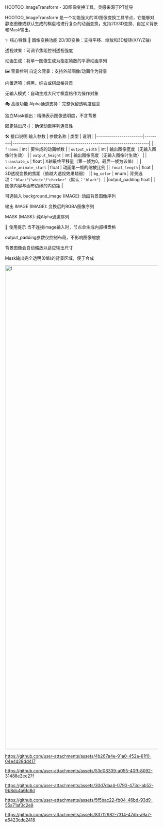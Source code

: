 HOOTOO_ImageTransform - 3D图像变换工具，灵感来源于PT娃导

HOOTOO_ImageTransform 是一个功能强大的3D图像变换工具节点，它能够对静态图像或默认生成的棋盘格进行复杂的动画变换，支持2D/3D变换、自定义背景和Mask输出。

✨ 核心特性
🎨 图像变换功能
2D/3D变换：支持平移、缩放和3D旋转(X/Y/Z轴)

透视效果：可调节焦距控制透视强度

动画生成：将单一图像生成为指定帧数的平滑动画序列

🖼️ 背景控制
自定义背景：支持外部图像/动画作为背景

内置选项：纯黑、纯白或棋盘格背景

无输入模式：自动生成大尺寸棋盘格作为操作对象

🎭 高级功能
Alpha通道支持：完整保留透明度信息

独立Mask输出：精确表示图像透明度，不含背景

固定输出尺寸：确保动画序列连贯性

🛠️ 接口说明
输入参数
| 参数名称               | 类型    | 说明                                                                 |
|------------------------|---------|----------------------------------------------------------------------|
| `frames`               | int     | 要生成的动画帧数                                                    |
| `output_width`         | int     | 输出图像宽度（无输入图像时生效）                                    |
| `output_height`        | int     | 输出图像高度（无输入图像时生效）                                    |
| `translate_x`          | float   | X轴最终平移量（第一帧为0，最后一帧为该值）                          |
| `scale_animate_start`  | float   | 动画第一帧的缩放比例                                                |
| `focal_length`         | float   | 3D透视变换的焦距（值越大透视效果越弱）                              |
| `bg_color`             | enum    | 背景选项：`"black"`/`"white"`/`"checker"`（默认：`"black"`）         |
|output_padding	float	   |         |图像内容与画布边缘的内边距                                        |

可选输入
background_image (IMAGE): 动画背景图像序列

输出
IMAGE (IMAGE): 变换后的RGBA图像序列

MASK (MASK): 纯Alpha通道序列

📌 使用提示
当不连接image输入时，节点会生成内部棋盘格

output_padding参数仅控制布局，不影响图像缩放

背景图像会自动缩放以适应输出尺寸

Mask输出完全透明(0值)的背景区域，便于合成




<img width="1589" alt="1" src="https://github.com/user-attachments/assets/3292ae57-779e-41b2-b03c-55c8127de0b0" />

https://github.com/user-attachments/assets/4b267a4e-91a0-452a-81f0-04e4d28dd417   

https://github.com/user-attachments/assets/53d08339-a055-40ff-8092-31488e2ee27f

https://github.com/user-attachments/assets/30d7daa4-0793-473d-ab52-9b8dc4a6fc8d

https://github.com/user-attachments/assets/5f5bac22-fb04-46bd-93d9-55a71af3c2e9

https://github.com/user-attachments/assets/837f2982-7314-47db-a9a7-a6423cdc2418



